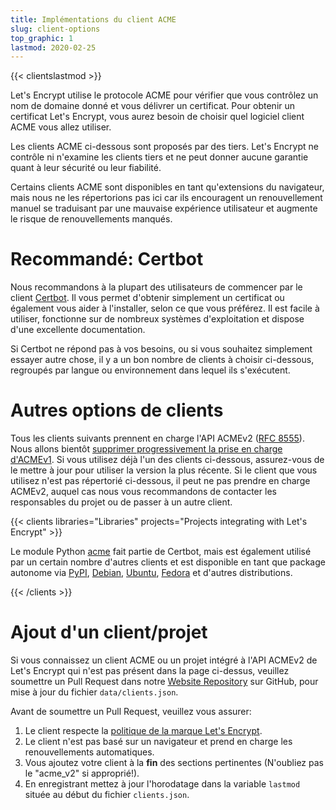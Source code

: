 ```yaml
---
title: Implémentations du client ACME
slug: client-options
top_graphic: 1
lastmod: 2020-02-25
---
```


{{< clientslastmod >}}

Let's Encrypt utilise le protocole ACME pour vérifier que vous contrôlez un nom de domaine donné et vous délivrer un certificat. Pour obtenir un certificat Let's Encrypt, vous aurez besoin de choisir quel logiciel client ACME vous allez utiliser.

Les clients ACME ci-dessous sont proposés par des tiers. Let's Encrypt ne contrôle ni n'examine les clients tiers et ne peut donner aucune garantie quant à leur sécurité ou leur fiabilité.

Certains clients ACME sont disponibles en tant qu'extensions du navigateur, mais nous ne les répertorions pas ici car ils encouragent un renouvellement manuel se traduisant par une mauvaise expérience utilisateur et augmente le risque de renouvellements manqués.

# Recommandé: Certbot

Nous recommandons à la plupart des utilisateurs de commencer par le client [Certbot](https://certbot.eff.org/). Il vous permet d'obtenir simplement un certificat ou également vous aider à l'installer, selon ce que vous préférez. Il est facile à utiliser, fonctionne sur de nombreux systèmes d'exploitation et dispose d'une excellente documentation.

Si Certbot ne répond pas à vos besoins, ou si vous souhaitez simplement essayer autre chose, il y a un bon nombre de clients à choisir ci-dessous, regroupés par langue ou environnement dans lequel ils s'exécutent.

# Autres options de clients

Tous les clients suivants prennent en charge l'API ACMEv2 ([RFC 8555](https://tools.ietf.org/html/rfc8555)). Nous allons bientôt [supprimer progressivement la prise en charge d'ACMEv1](https://community.letsencrypt.org/t/end-of-life-plan-for-acmev1/88430/). Si vous utilisez déjà l'un des clients ci-dessous, assurez-vous de le mettre à jour pour utiliser la version la plus récente. Si le client que vous utilisez n'est pas répertorié ci-dessous, il peut ne pas prendre en charge ACMEv2, auquel cas nous vous recommandons de contacter les responsables du projet ou de passer à un autre client.

{{< clients libraries="Libraries" projects="Projects integrating with Let's Encrypt" >}}

Le module Python [acme](https://github.com/certbot/certbot/tree/master/acme) fait partie de Certbot, mais est également utilisé par un certain nombre d'autres clients et est disponible en tant que package autonome via
[PyPI](https://pypi.python.org/pypi/acme), [Debian](https://packages.debian.org/search?keywords=python-acme), [Ubuntu](https://launchpad.net/ubuntu/+source/python-acme), [Fedora](https://bodhi.fedoraproject.org/updates/?packages=python-acme) et d'autres distributions.

{{< /clients >}}

# Ajout d'un client/projet

Si vous connaissez un client ACME ou un projet intégré à l'API ACMEv2 de Let's Encrypt qui n'est pas présent dans la page ci-dessus, veuillez soumettre un Pull Request dans notre [Website Repository](https://github.com/letsencrypt/website/) sur GitHub, pour mise à jour du fichier `data/clients.json`.

Avant de soumettre un Pull Request, veuillez vous assurer:

1. Le client respecte la [politique de la marque Let's Encrypt](https://www.abetterinternet.org/trademarks).
1. Le client n'est pas basé sur un navigateur et prend en charge les renouvellements automatiques.
1. Vous ajoutez votre client à la **fin** des sections pertinentes (N'oubliez pas le "acme_v2" si approprié!).
1. En enregistrant mettez à jour l'horodatage dans la variable `lastmod` située au début du fichier `clients.json`.
